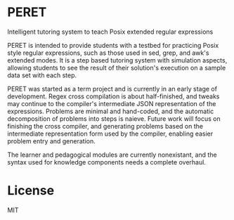 PERET
=====

Intelligent tutoring system to teach Posix extended regular expressions

PERET is intended to provide students with a testbed for practicing Posix style regular expressions, such as those used in sed, grep, and awk's extended modes.  It is a step based tutoring system with simulation aspects, allowing students to see the result of their solution's execution on a sample data set with each step.

PERET was started as a term project and is currently in an early stage of development.  Regex cross compilation is about half-finished, and tweaks may continue to the compiler's intermediate JSON representation of the expressions.  Problems are minimal and hand-coded, and the automatic decomposition of problems into steps is naieve.  Future work will focus on finishing the cross compiler, and generating problems based on the intermediate representation form used by the compiler, enabling easier problem entry and generation.

The learner and pedagogical modules are currently nonexistant, and the syntax used for knowledge components needs a complete overhaul.

License
=====
MIT
